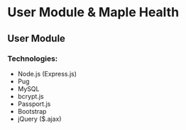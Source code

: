 # User Module & Maple Health

## User Module

### Technologies:
<ul>
  <li>Node.js (Express.js)</li>
  <li>Pug</li>
  <li>MySQL</li>
  <li>bcrypt.js</li>
  <li>Passport.js</li>
  <li>Bootstrap</li>
  <li>jQuery ($.ajax)</li>
</ul>
